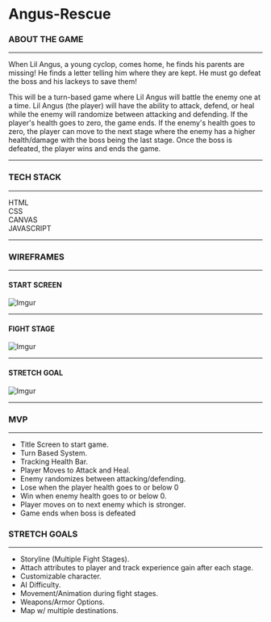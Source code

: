 # Angus-Rescue

### ABOUT THE GAME
---
  When Lil Angus, a young cyclop, comes home, he finds his parents are missing! He finds a letter telling him where they are kept. He must go defeat the boss and his lackeys to save them!
  
  This will be a turn-based game where Lil Angus will battle the enemy one at a time. Lil Angus (the player) will have the ability to attack, defend, or heal while the enemy will randomize between attacking and defending. If the player's health goes to zero, the game ends. If the enemy's health goes to zero, the player can move to the next stage where the enemy has a higher health/damage with the boss being the last stage. Once the boss is defeated, the player wins and ends the game.
  
---
### TECH STACK
---
HTML</br>
CSS</br>
CANVAS</br>
JAVASCRIPT<br>

---
### WIREFRAMES
---
#### START SCREEN</br> 
![Imgur](https://i.imgur.com/WukibNKl.jpg)

---
#### FIGHT STAGE</br>
![Imgur](https://i.imgur.com/uSMXOSRl.png)

---
#### STRETCH GOAL</br>
![Imgur](https://i.imgur.com/3efKdLYl.png)

---
### MVP
---
- Title Screen to start game. 
- Turn Based System. 
- Tracking Health Bar. 
- Player Moves to Attack and Heal. 
- Enemy randomizes between attacking/defending. 
- Lose when the player health goes to or below 0
- Win when enemy health goes to or below 0. 
- Player moves on to next enemy which is stronger. 
- Game ends when boss is defeated

### STRETCH GOALS
---
- Storyline (Multiple Fight Stages). 
- Attach attributes to player and track experience gain after each stage. 
- Customizable character. 
- AI Difficulty. 
- Movement/Animation during fight stages. 
- Weapons/Armor Options. 
- Map w/ multiple destinations. 

